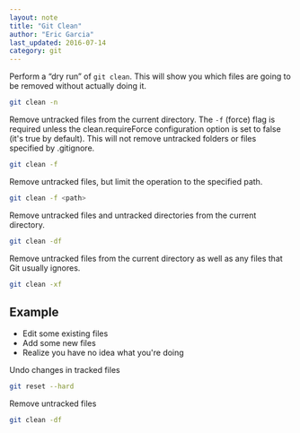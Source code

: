 ```yaml
---
layout: note
title: "Git Clean"
author: "Eric Garcia"
last_updated: 2016-07-14
category: git
---
```


Perform a “dry run” of `git clean`. This will show you which files are going to be removed without actually doing it.

```bash
git clean -n
```

Remove untracked files from the current directory. The `-f` (force) flag is required unless the clean.requireForce configuration option is set to false (it's true by default). This will not remove untracked folders or files specified by .gitignore.

```bash
git clean -f
```

Remove untracked files, but limit the operation to the specified path.

```bash
git clean -f <path>
```

Remove untracked files and untracked directories from the current directory.

```bash
git clean -df
```

Remove untracked files from the current directory as well as any files that Git usually ignores.

```bash
git clean -xf
```

## Example


* Edit some existing files
* Add some new files
* Realize you have no idea what you're doing

Undo changes in tracked files

```bash
git reset --hard
```

Remove untracked files

```bash
git clean -df
```